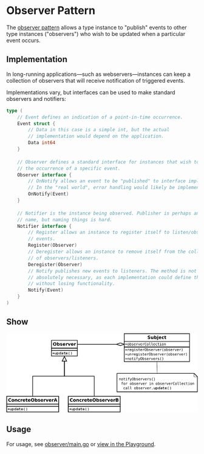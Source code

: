 # Observer Pattern

The [observer pattern](https://en.wikipedia.org/wiki/Observer_pattern) allows a type instance to "publish" events to other type instances ("observers") who wish to be updated when a particular event occurs.

## Implementation

In long-running applications&mdash;such as webservers&mdash;instances can keep a collection of observers that will receive notification of triggered events.

Implementations vary, but interfaces can be used to make standard observers and notifiers:

```go
type (
	// Event defines an indication of a point-in-time occurrence.
	Event struct {
		// Data in this case is a simple int, but the actual
		// implementation would depend on the application.
		Data int64
	}

	// Observer defines a standard interface for instances that wish to list for
	// the occurrence of a specific event.
	Observer interface {
		// OnNotify allows an event to be "published" to interface implementations.
		// In the "real world", error handling would likely be implemented.
		OnNotify(Event)
	}

	// Notifier is the instance being observed. Publisher is perhaps another decent
	// name, but naming things is hard.
	Notifier interface {
		// Register allows an instance to register itself to listen/observe
		// events.
		Register(Observer)
		// Deregister allows an instance to remove itself from the collection
		// of observers/listeners.
		Deregister(Observer)
		// Notify publishes new events to listeners. The method is not
		// absolutely necessary, as each implementation could define this itself
		// without losing functionality.
		Notify(Event)
	}
)
```

## Show
![observer.png](./images/observer.png) 

## Usage

For usage, see [observer/main.go](observer/main.go) or [view in the Playground](https://play.golang.org/p/cr8jEmDmw0).
